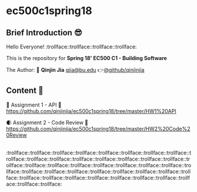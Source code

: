 # ec500c1spring18
## Brief Introduction :sunglasses:
  Hello Everyone! :trollface::trollface::trollface::trollface:
  
  This is the repository for **Spring 18' EC500 C1 - Building Software**
  
  The Author: :boy: **Qinjin Jia** qjia@bu.edu   :point_right:[@github/qinjinjia](https://github.com/qinjinjia)
 
## Content :book:
:full_moon_with_face: Assignment 1 - API
:link: https://github.com/qinjinjia/ec500c1spring18/tree/master/HW1%20API

:waxing_crescent_moon: Assignment 2 - Code Review
:link: https://github.com/qinjinjia/ec500c1spring18/tree/master/HW2%20Code%20Review

</br>
:trollface::trollface::trollface::trollface::trollface::trollface::trollface::trollface::trollface::trollface::trollface::trollface::trollface::trollface::trollface::trollface::trollface::trollface::trollface::trollface::trollface::trollface::trollface::trollface::trollface::trollface::trollface::trollface::trollface::trollface::trollface::trollface::trollface::trollface::trollface::trollface::trollface::trollface::trollface::trollface::trollface::trollface::trollface:
